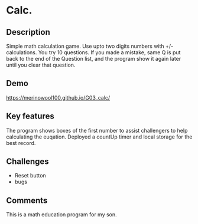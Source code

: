 # Calc.

## Description
Simple math calculation game. Use upto two digits numbers with +/- calculations.  You try 10 questions.  If you made a mistake, same Q is put back to the end of the Question list, and the program show it again later until you clear that question.

## Demo
https://merinowool100.github.io/G03_calc/

## Key features
The program shows boxes of the first number to assist challengers to help calculating the euqation.
Deployed a countUp timer and local storage for the best record.

## Challenges
- Reset button
- bugs

## Comments
This is a math education program for my son.
